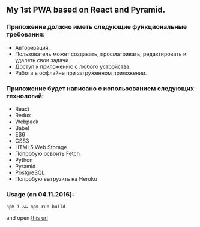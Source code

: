 ## My 1st PWA based on React and Pyramid.
### Приложение должно иметь следующие функциональные требования:
-	Авторизация.
-	Пользователь может создавать, просматривать, редактировать и удалять свои задачи.
-	Доступ к приложению с любого устройства.
-	Работа в оффлайне при загруженном приложении.

### Приложение будет написано с использованием следующих технологий:
-	React
-	Redux
-	Webpack
-	Babel
-	ES6
-	CSS3
-	HTML5 Web Storage
-	Попробую освоить [Fetch](https://fetch.spec.whatwg.org)
-	Python
-	Pyramid
-	PostgreSQL 
-	Попробую выгрузить на Heroku

### Usage (on 04.11.2016):
```
npm i && npm run build
```
and open [this url](http://localhost:8080/src)